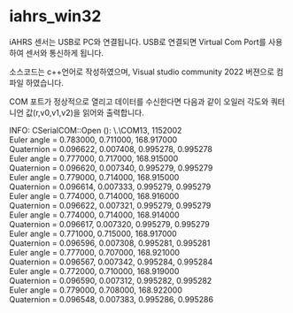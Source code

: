 # iahrs_win32

iAHRS 센서는 USB로 PC와 연결됩니다.
USB로 연결되면 Virtual Com Port를 사용하여 센서와 통신하게 됩니다.

소스코드는 c++언어로 작성하였으며,
Visual studio community 2022 버젼으로 컴파일 하였습니다.

COM 포트가 정상적으로 열리고 데이터를 수신한다면 다음과 같이 오일러 각도와 쿼터니언 값(r,v0,v1,v2)을 읽어와 출력합니다.

INFO: CSerialCOM::Open (): \\.\COM13, 1152002<br>
Euler angle = 0.783000, 0.711000, 168.917000<br>
Quaternion = 0.096622, 0.007408, 0.995278, 0.995278<br>
Euler angle = 0.777000, 0.717000, 168.915000<br>
Quaternion = 0.096620, 0.007340, 0.995279, 0.995279<br>
Euler angle = 0.779000, 0.714000, 168.915000<br>
Quaternion = 0.096614, 0.007333, 0.995279, 0.995279<br>
Euler angle = 0.774000, 0.714000, 168.916000<br>
Quaternion = 0.096622, 0.007321, 0.995279, 0.995279<br>
Euler angle = 0.774000, 0.714000, 168.914000<br>
Quaternion = 0.096617, 0.007320, 0.995279, 0.995279<br>
Euler angle = 0.771000, 0.715000, 168.917000<br>
Quaternion = 0.096596, 0.007308, 0.995281, 0.995281<br>
Euler angle = 0.777000, 0.707000, 168.921000<br>
Quaternion = 0.096567, 0.007342, 0.995284, 0.995284<br>
Euler angle = 0.772000, 0.710000, 168.919000<br>
Quaternion = 0.096590, 0.007312, 0.995282, 0.995282<br>
Euler angle = 0.779000, 0.708000, 168.922000<br>
Quaternion = 0.096548, 0.007383, 0.995286, 0.995286<br>

